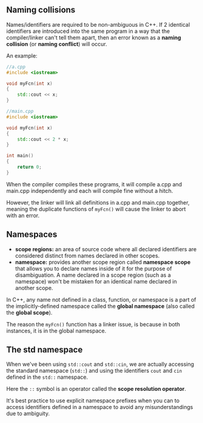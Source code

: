 ## Naming collisions

Names/identifiers are required to be non-ambiguous in C++. If 2 identical identifiers are introduced into the same program in a way that the compiler/linker can't tell them apart, then an error known as a **naming collision** (or **naming conflict**) will occur.

An example:
```cpp
//a.cpp
#include <iostream>

void myFcn(int x)
{
    std::cout << x;
}
```
```cpp
//main.cpp
#include <iostream>

void myFcn(int x)
{
    std::cout << 2 * x;
}

int main()
{
    return 0;
}
```

When the compiler compiles these programs, it will compile a.cpp and main.cpp independently and each will compile fine without a hitch.

However, the linker will link all definitions in a.cpp and main.cpp together, meaning the duplicate functions of `myFcn()` will cause the linker to abort with an error.

## Namespaces
- **scope regions:** an area of source code where all declared identifiers are considered distinct from names declared in other scopes.
- **namespace:** provides another scope region called **namespace scope** that allows you to declare names inside of it for the purpose of disambiguation. A name declared in a scope region (such as a namespace) won't be mistaken for an identical name declared in another scope.

In C++, any name not defined in a class, function, or namespace is a part of the implicitly-defined namespace called the **global namespace** (also called the **global scope**).

The reason the `myFcn()` function has a linker issue, is because in both instances, it is in the global namespace.

## The std namespace
When we've been using `std::cout` and `std::cin`, we are actually accessing the standard namespace (`std::`) and using the identifiers `cout` and `cin` defined in the `std::` namespace.

Here the `::` symbol is an operator called the **scope resolution operator**.

It's best practice to use explicit namespace prefixes when you can to access identifiers defined in a namespace to avoid any misunderstandings due to ambiguity.
